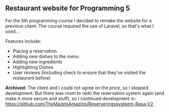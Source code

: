 ## Restaurant website for Programming 5

For the 5th programming course I decided to remake the website for a previous client. The course required the use of Laravel, so that's what I used...

Features include:
- Placing a reservation
- Adding new dishes to the menu
- Adding new ingredients
- Highlighting Dishes
- User reviews (Including check to ensure that they've visited the restaurant before)


**Archived:** The client and I could not agree on the price, so I stopped development. But there was room to redo the reservation system again (and make it more secure and stuff), so I continued development in: https://github.com/TheMazeIsAmazing/Reserveringssysteem-Rasa-V2
